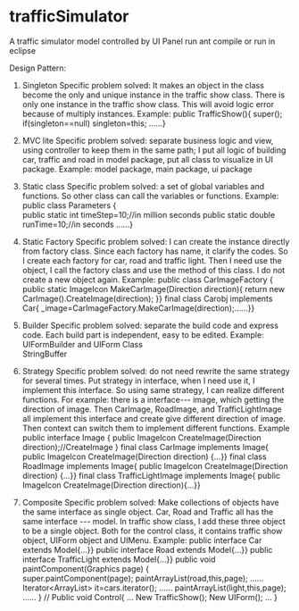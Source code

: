 # trafficSimulator
A traffic simulator model controlled by UI Panel
run ant compile
or run in eclipse

Design Pattern:

1. Singleton 
Specific problem solved: It makes an object in the class become the only and unique instance in the traffic show class. There is only one instance in the traffic show class. This will avoid logic error because of multiply instances.
Example:
public TrafficShow(){
super();
if(singleton==null)
singleton=this; ……}

2. MVC lite
Specific problem solved: separate business logic and view, using controller to keep them in the same path; I put all logic of building car, traffic and road in model package, put all class to visualize in UI package. 
Example: model package, main package, ui package

3. Static class
Specific problem solved: a set of global variables and functions. So other class can call the variables or functions. 
Example:
public class Parameters {	
public static int timeStep=10;//in million seconds
public static double runTime=10;//in seconds ……}

4. Static Factory
Specific problem solved: I can create the instance directly from factory class. Since each factory has name, it clarify the codes. So I create each factory for car, road and traffic light. Then I need use the object, I call the factory class and use the method of this class. I do not create a new object again.
Example:
public class CarImageFactory {
public static ImageIcon MakeCarImage(Direction direction){
return new CarImage().CreateImage(direction);	}}
final class Carobj implements Car{
_image=CarImageFactory.MakeCarImage(direction);……}}

5. Builder
Specific problem solved: separate the build code and express code. Each build part is independent, easy to be edited.
Example:
UIFormBuilder and UIForm Class   
StringBuffer

6. Strategy 
Specific problem solved: do not need rewrite the same strategy for several times. Put strategy in interface, when I need use it, I implement this interface. So using same strategy, I can realize different functions. For example: there is a interface--- image, which getting the direction of image. Then CarImage, RoadImage, and TrafficLightImage all implement this interface and create give different direction of image. Then context can switch them to implement different functions.
Example
public interface Image {
public ImageIcon CreateImage(Direction direction);//CreateImage
}
final class CarImage implements Image{
public ImageIcon CreateImage(Direction direction) {…}}
final class RoadImage implements Image{
public ImageIcon CreateImage(Direction direction) {…}}
final class TrafficLightImage implements Image{
public ImageIcon CreateImage(Direction direction){…}}

7. Composite 
Specific problem solved: Make collections of objects have the same interface as single object. Car, Road and Traffic all has the same interface --- model. In traffic show class, I add these three object to be a single object. Both for the control class, it contains traffic show object, UIForm object and UIMenu.
Example:
public interface Car extends Model{…}}
public interface Road extends Model{…}}
public interface TrafficLight extends Model{…}}
public   void  paintComponent(Graphics page) {		
super.paintComponent(page);
paintArrayList(road,this,page);
……
Iterator<ArrayList<Car>> it=cars.iterator();
……
paintArrayList(light,this,page);
……
}
//
Public void Control{
…
New TrafficShow();
New UIForm();
…
}
